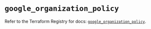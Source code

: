 # `google_organization_policy`

Refer to the Terraform Registry for docs: [`google_organization_policy`](https://registry.terraform.io/providers/hashicorp/google/6.40.0/docs/resources/organization_policy).

